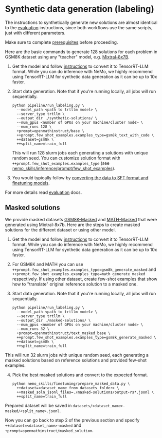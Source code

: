 # Synthetic data generation (labeling)

The instructions to synthetically generate new solutions are almost identical to the
[evaluation](/docs/evaluation.md) instructions, since both workflows use the same
scripts, just with different parameters.

Make sure to complete [prerequisites](/docs/prerequisites.md) before proceeding.

Here are the basic commands to generate 128 solutions for each problem in GSM8K dataset using
any "teacher" model, e.g. [Mixtral-8x7B](https://huggingface.co/mistralai/Mixtral-8x7B-v0.1).

1. Get the model and follow [instructions](/docs/checkpoint-conversion.md#huggingface-to-tensorrt-llm)
   to convert it to TensorRT-LLM format. While you can do inference with NeMo, we highly
   recommend using TensorRT-LLM for synthetic data generation as it can be up to 10x faster.

2. Start data generation. Note that if you're running locally, all jobs will run sequentially.

   ```
   python pipeline/run_labeling.py \
     --model_path <path to trtllm model> \
     --server_type trtllm \
     --output_dir ./synthetic-solutions/ \
     --num_gpus <number of GPUs on your machine/cluster node> \
     --num_runs 128 \
     +prompt=openmathinstruct/base \
     ++prompt.few_shot_examples.examples_type=gsm8k_text_with_code \
     ++dataset=gsm8k \
     ++split_name=train_full
   ```

   This will run 128 slurm jobs each generating a solutions with unique random seed. You can customize solution
   format with `++prompt.few_shot_examples.examples_type` (see [nemo_skills/inference/prompt/few_shot_examples](/nemo_skills/inference/prompt/few_shot_examples)).

3. You would typically follow by [converting the data to SFT format and finetuning models](/docs/finetuning.md).

For more details read [evaluation](/docs/evaluation.md) docs.

## Masked solutions

We provide masked datasets [GSM8K-Masked](https://huggingface.co/datasets/nvidia/OpenMath-GSM8K-masked) and
[MATH-Masked](https://huggingface.co/datasets/nvidia/OpenMath-MATH-masked) that were generated using Mixtral-8x7b.
Here are the steps to create masked solutions for the different dataset or using other model.

1. Get the model and follow [instructions](/docs/checkpoint-conversion.md#huggingface-to-tensorrt-llm)
   to convert it to TensorRT-LLM format. While you can do inference with NeMo, we highly
   recommend using TensorRT-LLM for synthetic data generation as it can be up to 10x faster.

2. For GSM8K and MATH you can use `++prompt.few_shot_examples.examples_type=gsm8k_generate_masked` and `++prompt.few_shot_examples.examples_type=math_generate_masked` respectively.
   If using other dataset, create few-shot examples that show how to "translate" original reference solution to a masked one.

3. Start data generation. Note that if you're running locally, all jobs will run sequentially.

   ```
   python pipeline/run_labeling.py \
     --model_path <path to trtllm model> \
     --server_type trtllm \
     --output_dir ./masked-solutions/ \
     --num_gpus <number of GPUs on your machine/cluster node> \
     --num_runs 32 \
     +prompt=openmathinstruct/text_masked_base \
     ++prompt.few_shot_examples.examples_type=gsm8k_generate_masked \
     ++dataset=gsm8k \
     ++split_name=train_full
   ```

This will run 32 slurm jobs with unique random seed, each generating a masked solutions based on reference solutions
and provided few-shot examples.

4. Pick the best masked solutions and convert to the expected format.

   ```
   python nemo_skills/finetuning/prepare_masked_data.py \
     ++dataset=<dataset_name from datasets folder> \
     ++masked_soln_jsonl_files=./masked-solutions/output-rs*.jsonl \
     ++split_name=train_full
   ```

Prepared dataset will be saved in `datasets/<dataset_name>-masked/<split_name>.jsonl`.

Now you can go back to step 2 of the previous section and specify `++dataset=<dataset_name>-masked` and
`+prompt=openmathinstruct/masked_solution`.